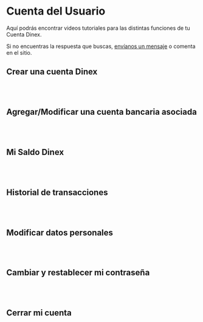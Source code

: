 # Cuenta del Usuario

Aquí podrás encontrar videos tutoriales para las distintas funciones de tu Cuenta Dinex. 

Si no encuentras la respuesta que buscas, [envíanos un mensaje](../solicitud.md) o comenta en el sitio.

## Crear una cuenta Dinex


<br><br>

## Agregar/Modificar una cuenta bancaria asociada


<br><br>

## Mi Saldo Dinex


<br><br>

## Historial de transacciones


<br><br>

## Modificar datos personales


<br><br>

## Cambiar y restablecer mi contraseña


<br><br>

## Cerrar mi cuenta


<br><br>
